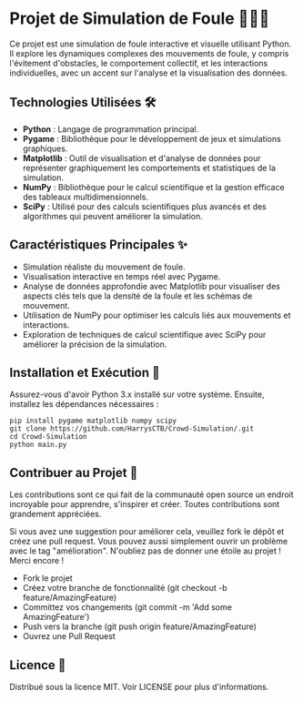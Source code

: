 # Projet de Simulation de Foule 🚶‍♀️🚶

Ce projet est une simulation de foule interactive et visuelle utilisant Python. Il explore les dynamiques complexes des mouvements de foule, y compris l'évitement d'obstacles, le comportement collectif, et les interactions individuelles, avec un accent sur l'analyse et la visualisation des données.

## Technologies Utilisées 🛠️

- **Python** : Langage de programmation principal.
- **Pygame** : Bibliothèque pour le développement de jeux et simulations graphiques.
- **Matplotlib** : Outil de visualisation et d'analyse de données pour représenter graphiquement les comportements et statistiques de la simulation.
- **NumPy** : Bibliothèque pour le calcul scientifique et la gestion efficace des tableaux multidimensionnels.
- **SciPy** : Utilisé pour des calculs scientifiques plus avancés et des algorithmes qui peuvent améliorer la simulation.

## Caractéristiques Principales ✨

- Simulation réaliste du mouvement de foule.
- Visualisation interactive en temps réel avec Pygame.
- Analyse de données approfondie avec Matplotlib pour visualiser des aspects clés tels que la densité de la foule et les schémas de mouvement.
- Utilisation de NumPy pour optimiser les calculs liés aux mouvements et interactions.
- Exploration de techniques de calcul scientifique avec SciPy pour améliorer la précision de la simulation.

## Installation et Exécution 🚀

Assurez-vous d'avoir Python 3.x installé sur votre système. Ensuite, installez les dépendances nécessaires :

```
pip install pygame matplotlib numpy scipy
git clone https://github.com/HarrysCTB/Crowd-Simulation/.git
cd Crowd-Simulation
python main.py
```

## Contribuer au Projet 🤝

Les contributions sont ce qui fait de la communauté open source un endroit incroyable pour apprendre, s'inspirer et créer. Toutes contributions sont grandement appréciées.

Si vous avez une suggestion pour améliorer cela, veuillez fork le dépôt et créez une pull request. Vous pouvez aussi simplement ouvrir un problème avec le tag "amélioration".
N'oubliez pas de donner une étoile au projet ! Merci encore !

- Fork le projet
- Créez votre branche de fonctionnalité (git checkout -b feature/AmazingFeature)
- Committez vos changements (git commit -m 'Add some AmazingFeature')
- Push vers la branche (git push origin feature/AmazingFeature)
- Ouvrez une Pull Request

  
## Licence 📜

Distribué sous la licence MIT. Voir LICENSE pour plus d'informations.

